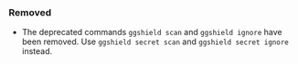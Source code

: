 <!--
A new scriv changelog fragment.

Uncomment the section that is right (remove the HTML comment wrapper).
-->

### Removed

- The deprecated commands `ggshield scan` and `ggshield ignore` have been removed. Use `ggshield secret scan` and `ggshield secret ignore` instead.

<!--
### Added

- A bullet item for the Added category.

-->
<!--
### Changed

- A bullet item for the Changed category.

-->
<!--
### Deprecated

- A bullet item for the Deprecated category.

-->
<!--
### Fixed

- A bullet item for the Fixed category.

-->
<!--
### Security

- A bullet item for the Security category.

-->

